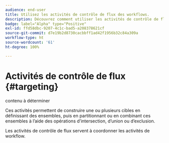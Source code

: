 ```yaml
---
audience: end-user
title: Utilisez les activités de contrôle de flux des workflows.
description: Découvrez comment utiliser les activités de contrôle de flux dans les workflows d’Adobe Campaign Web.
badge: label="Alpha" type="Positive"
exl-id: ffd58dbc-9207-4c1c-bad5-a208378621cf
source-git-commit: d7e19b2d8730cacbbff1ad42f1956b32c84a309a
workflow-type: ht
source-wordcount: '61'
ht-degree: 100%

---
```


# Activités de contrôle de flux {#targeting}

contenu à déterminer

<!--à reformuler-->Ces activités permettent de construire une ou plusieurs cibles en définissant des ensembles, puis en partitionnant ou en combinant ces ensembles à l’aide des opérations d’intersection, d’union ou d’exclusion.

Les activités de contrôle de flux servent à coordonner les activités de workflow.

